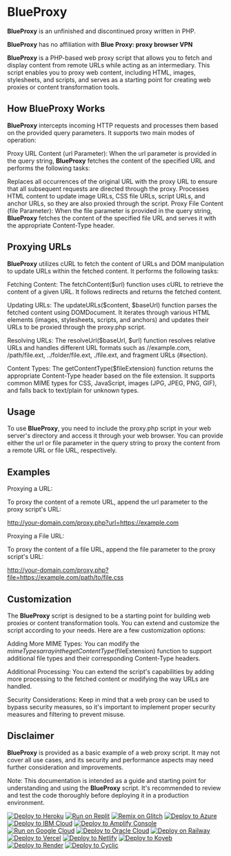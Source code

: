 # BlueProxy
**BlueProxy** is an unfinished and discontinued proxy written in PHP.

**BlueProxy** has no affiliation with **Blue Proxy: proxy browser VPN**

**BlueProxy** is a PHP-based web proxy script that allows you to fetch and display content from remote URLs while acting as an intermediary. This script enables you to proxy web content, including HTML, images, stylesheets, and scripts, and serves as a starting point for creating web proxies or content transformation tools.

## How **BlueProxy** Works
**BlueProxy** intercepts incoming HTTP requests and processes them based on the provided query parameters. It supports two main modes of operation:

Proxy URL Content (url Parameter): When the url parameter is provided in the query string, **BlueProxy** fetches the content of the specified URL and performs the following tasks:

Replaces all occurrences of the original URL with the proxy URL to ensure that all subsequent requests are directed through the proxy.
Processes HTML content to update image URLs, CSS file URLs, script URLs, and anchor URLs, so they are also proxied through the script.
Proxy File Content (file Parameter): When the file parameter is provided in the query string, **BlueProxy** fetches the content of the specified file URL and serves it with the appropriate Content-Type header.

## Proxying URLs
**BlueProxy** utilizes cURL to fetch the content of URLs and DOM manipulation to update URLs within the fetched content. It performs the following tasks:

Fetching Content: The fetchContent($url) function uses cURL to retrieve the content of a given URL. It follows redirects and returns the fetched content.

Updating URLs: The updateURLs($content, $baseUrl) function parses the fetched content using DOMDocument. It iterates through various HTML elements (images, stylesheets, scripts, and anchors) and updates their URLs to be proxied through the proxy.php script.

Resolving URLs: The resolveUrl($baseUrl, $url) function resolves relative URLs and handles different URL formats such as //example.com, /path/file.ext, ../folder/file.ext, ./file.ext, and fragment URLs (#section).

Content Types: The getContentType($fileExtension) function returns the appropriate Content-Type header based on the file extension. It supports common MIME types for CSS, JavaScript, images (JPG, JPEG, PNG, GIF), and falls back to text/plain for unknown types.

## Usage
To use **BlueProxy**, you need to include the proxy.php script in your web server's directory and access it through your web browser. You can provide either the url or file parameter in the query string to proxy the content from a remote URL or file URL, respectively.

## Examples
Proxying a URL:

To proxy the content of a remote URL, append the url parameter to the proxy script's URL:

http://your-domain.com/proxy.php?url=https://example.com

Proxying a File URL:

To proxy the content of a file URL, append the file parameter to the proxy script's URL:

http://your-domain.com/proxy.php?file=https://example.com/path/to/file.css

## Customization
The **BlueProxy** script is designed to be a starting point for building web proxies or content transformation tools. You can extend and customize the script according to your needs. Here are a few customization options:

Adding More MIME Types: You can modify the $mimeTypes array in the getContentType($fileExtension) function to support additional file types and their corresponding Content-Type headers.

Additional Processing: You can extend the script's capabilities by adding more processing to the fetched content or modifying the way URLs are handled.

Security Considerations: Keep in mind that a web proxy can be used to bypass security measures, so it's important to implement proper security measures and filtering to prevent misuse.

## Disclaimer
**BlueProxy** is provided as a basic example of a web proxy script. It may not cover all use cases, and its security and performance aspects may need further consideration and improvements.

Note: This documentation is intended as a guide and starting point for understanding and using the **BlueProxy** script. It's recommended to review and test the code thoroughly before deploying it in a production environment.

<a target="_blank" href="https://heroku.com/deploy/?template=https://github.com/DuncanParSky/BlueProxy"><img alt="Deploy to Heroku" src="https://binbashbanana.github.io/deploy-buttons/buttons/remade/heroku.svg"></a>
<a target="_blank" href="https://replit.com/github/DuncanParSky/BlueProxy"><img alt="Run on Replit" src="https://binbashbanana.github.io/deploy-buttons/buttons/remade/replit.svg"></a>
<a target="_blank" href="https://glitch.com/edit/#!/import/github/DuncanParSky/BlueProxy"><img alt="Remix on Glitch" src="https://binbashbanana.github.io/deploy-buttons/buttons/remade/glitch.svg"></a>
<a target="_blank" href="https://portal.azure.com/#create/Microsoft.Template/uri/https%3A%2F%2Fraw.githubusercontent.com%2FAzure%2Fazure-quickstart-templates%2Fmaster%2Fquickstarts%2Fmicrosoft.web%2Fwebapp-linux-node%2Fazuredeploy.json"><img alt="Deploy to Azure" src="https://binbashbanana.github.io/deploy-buttons/buttons/remade/azure.svg"></a>
<a target="_blank" href="https://cloud.ibm.com/devops/setup/deploy?repository=https://github.com/DuncanParSky/BlueProxy"><img alt="Deploy to IBM Cloud" src="https://binbashbanana.github.io/deploy-buttons/buttons/remade/ibmcloud.svg"></a>
<a target="_blank" href="https://console.aws.amazon.com/amplify/home#/deploy?repo=https://github.com/DuncanParSky/BlueProxy"><img alt="Deploy to Amplify Console" src="https://binbashbanana.github.io/deploy-buttons/buttons/remade/amplifyconsole.svg"></a>
<a target="_blank" href="https://deploy.cloud.run/?git_repo=https://github.com/DuncanParSky/BlueProxy"><img alt="Run on Google Cloud" src="https://binbashbanana.github.io/deploy-buttons/buttons/remade/googlecloud.svg"></a>
<a target="_blank" href="https://cloud.oracle.com/resourcemanager/stacks/create?zipUrl=https://github.com/DuncanParSky/BlueProxy"><img alt="Deploy to Oracle Cloud" src="https://binbashbanana.github.io/deploy-buttons/buttons/remade/oraclecloud.svg"></a>
<a target="_blank" href="https://railway.app/new/template?template=https://github.com/DuncanParSky/BlueProxy"><img alt="Deploy on Railway" src="https://binbashbanana.github.io/deploy-buttons/buttons/remade/railway.svg"></a>
<a target="_blank" href="https://vercel.com/new/clone?repository-url=https://github.com/DuncanParSky/BlueProxy"><img alt="Deploy to Vercel" src="https://binbashbanana.github.io/deploy-buttons/buttons/remade/vercel.svg"></a>
<a target="_blank" href="https://app.netlify.com/start/deploy?repository=https://github.com/DuncanParSky/BlueProxy"><img alt="Deploy to Netlify" src="https://binbashbanana.github.io/deploy-buttons/buttons/remade/netlify.svg"></a>
<a target="_blank" href="https://app.koyeb.com/deploy?type=git&repository=github.com/DuncanParSky/BlueProxy&branch=main&name=BlueProxy"><img alt="Deploy to Koyeb" src="https://binbashbanana.github.io/deploy-buttons/buttons/remade/koyeb.svg"></a>
<a target="_blank" href="https://render.com/deploy?repo=https://github.com/DuncanParSky/BlueProxy"><img alt="Deploy to Render" src="https://binbashbanana.github.io/deploy-buttons/buttons/remade/render.svg"></a>
<a target="_blank" href="https://app.cyclic.sh/api/app/deploy/DuncanParSky/BlueProxy"><img alt="Deploy to Cyclic" src="https://binbashbanana.github.io/deploy-buttons/buttons/remade/cyclic.svg"></a>
